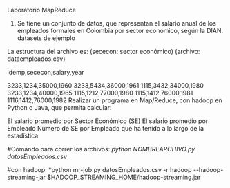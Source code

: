 Laboratorio MapReduce
1. Se tiene un conjunto de datos, que representan el salario anual de los empleados formales en Colombia por sector económico, según la DIAN.
datasets de ejemplo

La estructura del archivo es: (sececon: sector económico) (archivo: dataempleados.csv)

idemp,sececon,salary,year

3233,1234,35000,1960
3233,5434,36000,1961
1115,3432,34000,1980
3233,1234,40000,1965
1115,1212,77000,1980
1115,1412,76000,1981
1116,1412,76000,1982
Realizar un programa en Map/Reduce, con hadoop en Python o Java, que permita calcular:

El salario promedio por Sector Económico (SE)
El salario promedio por Empleado
Número de SE por Empleado que ha tenido a lo largo de la estadística

#Comando para correr los archivos:
*python NOMBREARCHIVO.py datosEmpleados.csv* 

#con hadoop:
*python mr-job.py datosEmpleados.csv -r hadoop  --hadoop-streaming-jar $HADOOP_STREAMING_HOME/hadoop-streaming.jar
